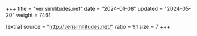 +++
title = "verisimilitudes.net"
date = "2024-01-08"
updated = "2024-05-20"
weight = 7461

[extra]
source = "http://verisimilitudes.net/"
ratio = 91
size = 7
+++
